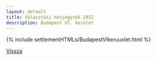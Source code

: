 ```yaml
---
layout: default
title: Választási névjegyzék 2022
description: Budapest VI. kerület
---
```


{% include settlementHTMLs/BudapestVIkeruuxlet.html %}

[Vissza](../)